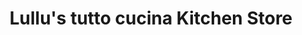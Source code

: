 ---
title: "Lullu's tutto cucina Kitchen Store"
url: /salem/lullus-tutto-cucina-kitchen-store/
shop: kitchen
---